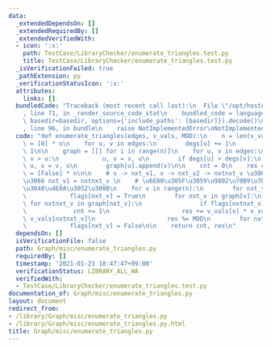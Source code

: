 ```yaml
---
data:
  _extendedDependsOn: []
  _extendedRequiredBy: []
  _extendedVerifiedWith:
  - icon: ':x:'
    path: TestCase/LibraryChecker/enumerate_triangles.test.py
    title: TestCase/LibraryChecker/enumerate_triangles.test.py
  _isVerificationFailed: true
  _pathExtension: py
  _verificationStatusIcon: ':x:'
  attributes:
    links: []
  bundledCode: "Traceback (most recent call last):\n  File \"/opt/hostedtoolcache/Python/3.9.1/x64/lib/python3.9/site-packages/onlinejudge_verify/documentation/build.py\"\
    , line 71, in _render_source_code_stat\n    bundled_code = language.bundle(stat.path,\
    \ basedir=basedir, options={'include_paths': [basedir]}).decode()\n  File \"/opt/hostedtoolcache/Python/3.9.1/x64/lib/python3.9/site-packages/onlinejudge_verify/languages/python.py\"\
    , line 96, in bundle\n    raise NotImplementedError\nNotImplementedError\n"
  code: "def enumerate_triangles(edges, v_vals, MOD):\n    n = len(v_vals)\n    degs\
    \ = [0] * n\n    for u, v in edges:\n        degs[u] += 1\n        degs[v] +=\
    \ 1\n\n    graph = [[] for i in range(n)]\n    for u, v in edges:\n        if\
    \ v > u:\n            u, v = v, u\n        if degs[u] > degs[v]:\n           \
    \ u, v = v, u\n        graph[u].append(v)\n\n    cnt = 0\n    res = 0\n    flags\
    \ = [False] * n\n\n    # v -> nxt_v1, v -> nxt_v2 -> nxtnxt_v \u306B\u3064\u3044\
    \u3066 nxt_v1 = nxtnxt_v \n    # \u6E80\u305F\u3059\u9802\u70B9\u7D44\u3092\u6570\
    \u3048\u4E0A\u3052\u308B\n    for v in range(n):\n        for nxt_v in graph[v]:\n\
    \            flags[nxt_v] = True\n        for nxt_v in graph[v]:\n           \
    \ for nxtnxt_v in graph[nxt_v]:\n                if flags[nxtnxt_v]:\n       \
    \             cnt += 1\n                    res += v_vals[v] * v_vals[nxt_v] *\
    \ v_vals[nxtnxt_v]\n                    res %= MOD\n        for nxt_v in graph[v]:\n\
    \            flags[nxt_v] = False\n\n    return cnt, res\n"
  dependsOn: []
  isVerificationFile: false
  path: Graph/misc/enumerate_triangles.py
  requiredBy: []
  timestamp: '2021-01-21 18:47:47+09:00'
  verificationStatus: LIBRARY_ALL_WA
  verifiedWith:
  - TestCase/LibraryChecker/enumerate_triangles.test.py
documentation_of: Graph/misc/enumerate_triangles.py
layout: document
redirect_from:
- /library/Graph/misc/enumerate_triangles.py
- /library/Graph/misc/enumerate_triangles.py.html
title: Graph/misc/enumerate_triangles.py
---
```

